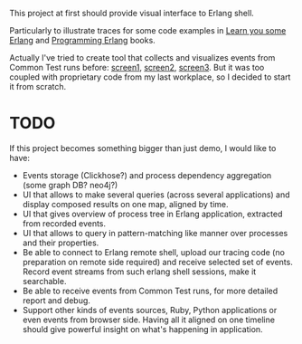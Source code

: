 This project at first should provide visual interface to Erlang shell.

Particularly to illustrate traces for some code examples in [Learn you some Erlang](http://learnyousomeerlang.com/content) and [Programming Erlang](https://pragprog.com/book/jaerlang2/programming-erlang) books.

Actually I've tried to create tool that collects and visualizes events from Common Test runs before: [screen1](/common_test_prev_attempt1.png), [screen2](/common_test_prev_attempt2.png), [screen3](/common_test_prev_attempt3.png). But it was too coupled with proprietary code from my last workplace, so I decided to start it from scratch.

# TODO

If this project becomes something bigger than just demo, I would like to have:

 * Events storage (Clickhose?) and process dependency aggregation (some graph DB? neo4j?)
 * UI that allows to make several queries (across several applications) and display composed results on one map, aligned by time.
 * UI that gives overview of process tree in Erlang application, extracted from recorded events.
 * UI that allows to query in pattern-matching like manner over processes and their properties.
 * Be able to connect to Erlang remote shell, upload our tracing code (no preparation on remote side required) and receive selected set of events. Record event streams from such erlang shell sessions, make it searchable.
 * Be able to receive events from Common Test runs, for more detailed report and debug.
 * Support other kinds of events sources, Ruby, Python applications or even events from browser side. Having all it aligned on one timeline should give powerful insight on what's happening in application.